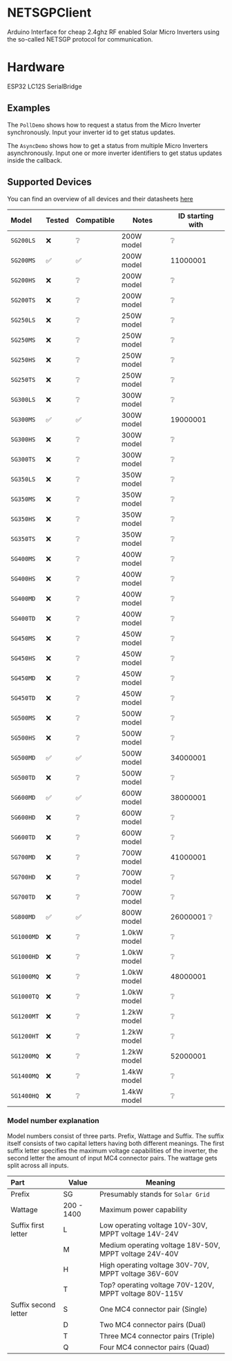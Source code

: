# NETSGPClient
Arduino Interface for cheap 2.4ghz RF enabled Solar Micro Inverters using the so-called NETSGP protocol for communication.

# Hardware
ESP32
LC12S SerialBridge

## Examples
The `PollDemo` shows how to request a status from the Micro Inverter synchronously.
Input your inverter id to get status updates.

The `AsyncDemo` shows how to get a status from multiple Micro Inverters asynchronously.
Input one or more inverter identifiers to get status updates inside the callback.


## Supported Devices
You can find an overview of all devices and their datasheets [here](http://newenergytek.com/)

| Model          | Tested             | Compatible         | Notes       | ID starting with |
|:---------------|--------------------|--------------------|-------------|------------------|
| `SG200LS`      | :x:                | :grey_question:    | 200W model  | :grey_question:  |
| `SG200MS`      | :white_check_mark: | :white_check_mark: | 200W model  | 11000001         |
| `SG200HS`      | :x:                | :grey_question:    | 200W model  | :grey_question:  |
| `SG200TS`      | :x:                | :grey_question:    | 200W model  | :grey_question:  |
| `SG250LS`      | :x:                | :grey_question:    | 250W model  | :grey_question:  |
| `SG250MS`      | :x:                | :grey_question:    | 250W model  | :grey_question:  |
| `SG250HS`      | :x:                | :grey_question:    | 250W model  | :grey_question:  |
| `SG250TS`      | :x:                | :grey_question:    | 250W model  | :grey_question:  |
| `SG300LS`      | :x:                | :grey_question:    | 300W model  | :grey_question:  |
| `SG300MS`      | :white_check_mark: | :white_check_mark: | 300W model  | 19000001         |
| `SG300HS`      | :x:                | :grey_question:    | 300W model  | :grey_question:  |
| `SG300TS`      | :x:                | :grey_question:    | 300W model  | :grey_question:  |
| `SG350LS`      | :x:                | :grey_question:    | 350W model  | :grey_question:  |
| `SG350MS`      | :x:                | :grey_question:    | 350W model  | :grey_question:  |
| `SG350HS`      | :x:                | :grey_question:    | 350W model  | :grey_question:  |
| `SG350TS`      | :x:                | :grey_question:    | 350W model  | :grey_question:  |
| `SG400MS`      | :x:                | :grey_question:    | 400W model  | :grey_question:  |
| `SG400HS`      | :x:                | :grey_question:    | 400W model  | :grey_question:  |
| `SG400MD`      | :x:                | :grey_question:    | 400W model  | :grey_question:  |
| `SG400TD`      | :x:                | :grey_question:    | 400W model  | :grey_question:  |
| `SG450MS`      | :x:                | :grey_question:    | 450W model  | :grey_question:  |
| `SG450HS`      | :x:                | :grey_question:    | 450W model  | :grey_question:  |
| `SG450MD`      | :x:                | :grey_question:    | 450W model  | :grey_question:  |
| `SG450TD`      | :x:                | :grey_question:    | 450W model  | :grey_question:  |
| `SG500MS`      | :x:                | :grey_question:    | 500W model  | :grey_question:  |
| `SG500HS`      | :x:                | :grey_question:    | 500W model  | :grey_question:  |
| `SG500MD`      | :white_check_mark: | :white_check_mark: | 500W model  | 34000001         |
| `SG500TD`      | :x:                | :grey_question:    | 500W model  | :grey_question:  |
| `SG600MD`      | :white_check_mark: | :white_check_mark: | 600W model  | 38000001         |
| `SG600HD`      | :x:                | :grey_question:    | 600W model  | :grey_question:  |
| `SG600TD`      | :x:                | :grey_question:    | 600W model  | :grey_question:  |
| `SG700MD`      | :x:                | :grey_question:    | 700W model  | 41000001         |
| `SG700HD`      | :x:                | :grey_question:    | 700W model  | :grey_question:  |
| `SG700TD`      | :x:                | :grey_question:    | 700W model  | :grey_question:  |
| `SG800MD`      | :white_check_mark: | :white_check_mark: | 800W model  | 26000001 :grey_question:  |
| `SG1000MD`     | :x:                | :grey_question:    | 1.0kW model | :grey_question:  |
| `SG1000HD`     | :x:                | :grey_question:    | 1.0kW model | :grey_question:  |
| `SG1000MQ`     | :x:                | :grey_question:    | 1.0kW model | 48000001         |
| `SG1000TQ`     | :x:                | :grey_question:    | 1.0kW model | :grey_question:  |
| `SG1200MT`     | :x:                | :grey_question:    | 1.2kW model | :grey_question:  |
| `SG1200HT`     | :x:                | :grey_question:    | 1.2kW model | :grey_question:  |
| `SG1200MQ`     | :x:                | :grey_question:    | 1.2kW model | 52000001         |
| `SG1400MQ`     | :x:                | :grey_question:    | 1.4kW model | :grey_question:  |
| `SG1400HQ`     | :x:                | :grey_question:    | 1.4kW model | :grey_question:  |

### Model number explanation
Model numbers consist of three parts. Prefix, Wattage and Suffix. The suffix itself consists of two capital letters having both different meanings. The first suffix letter specifies the maximum voltage capabilities of the inverter, the second letter the amount of input MC4 connector pairs. The wattage gets split across all inputs.

| Part                 | Value      | Meaning     |
|:---------------------|------------|-------------|
| Prefix               | SG         | Presumably stands for `Solar Grid`
| Wattage              | 200 - 1400 | Maximum power capability
| Suffix first letter  | L          | Low operating voltage 10V-30V, MPPT voltage 14V-24V
|                      | M          | Medium operating voltage 18V-50V, MPPT voltage 24V-40V
|                      | H          | High operating voltage 30V-70V, MPPT voltage 36V-60V
|                      | T          | Top? operating voltage 70V-120V, MPPT voltage 80V-115V
| Suffix second letter | S          | One MC4 connector pair (Single)
|                      | D          | Two MC4 connector pairs (Dual)
|                      | T          | Three MC4 connector pairs (Triple)
|                      | Q          | Four MC4 connector pairs (Quad)

